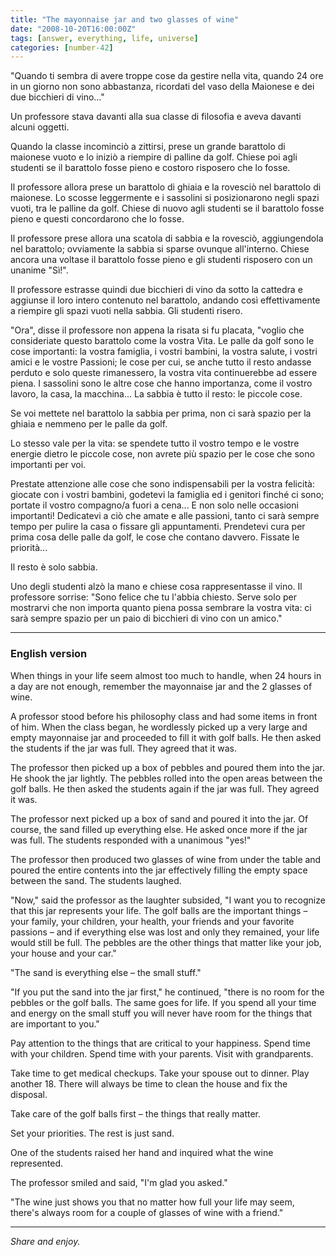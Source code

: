```yaml
---
title: "The mayonnaise jar and two glasses of wine"
date: "2008-10-20T16:00:00Z"
tags: [answer, everything, life, universe]
categories: [number-42]
---
```


"Quando ti sembra di avere troppe cose da gestire nella vita, quando 24 ore in
un giorno non sono abbastanza, ricordati del vaso della Maionese e dei due
bicchieri di vino..."

Un professore stava davanti alla sua classe di filosofia e aveva davanti alcuni
oggetti.

Quando la classe incominciò a zittirsi, prese un grande barattolo di maionese
vuoto e lo iniziò a riempire di palline da golf. Chiese poi agli studenti se il
barattolo fosse pieno e costoro risposero che lo fosse.

Il professore allora prese un barattolo di ghiaia e la rovesciò nel barattolo
di maionese. Lo scosse leggermente e i sassolini si posizionarono negli spazi
vuoti, tra le palline da golf. Chiese di nuovo agli studenti se il barattolo
fosse pieno e questi concordarono che lo fosse.

Il professore prese allora una scatola di sabbia e la rovesciò, aggiungendola
nel barattolo; ovviamente la sabbia si sparse ovunque all'interno. Chiese
ancora una voltase il barattolo fosse pieno e gli studenti risposero con un
unanime "Sì!".

Il professore estrasse quindi due bicchieri di vino da sotto la cattedra e
aggiunse il loro intero contenuto nel barattolo, andando così effettivamente a
riempire gli spazi vuoti nella sabbia. Gli studenti risero.

"Ora", disse il professore non appena la risata si fu placata, "voglio che
consideriate questo barattolo come la vostra Vita. Le palle da golf sono le
cose importanti: la vostra famiglia, i vostri bambini, la vostra salute, i
vostri amici e le vostre Passioni; le cose per cui, se anche tutto il resto
andasse perduto e solo queste rimanessero, la vostra vita continuerebbe ad
essere piena. I sassolini sono le altre cose che hanno importanza, come il
vostro lavoro, la casa, la macchina... La sabbia è tutto il resto: le piccole
cose.

Se voi mettete nel barattolo la sabbia per prima, non ci sarà spazio per la
ghiaia e nemmeno per le palle da golf.

Lo stesso vale per la vita: se spendete tutto il vostro tempo e le vostre
energie dietro le piccole cose, non avrete più spazio per le cose che sono
importanti per voi.

Prestate attenzione alle cose che sono indispensabili per la vostra felicità:
giocate con i vostri bambini, godetevi la famiglia ed i genitori finché ci
sono; portate il vostro compagno/a fuori a cena... E non solo nelle occasioni
importanti! Dedicatevi a ciò che amate e alle passioni, tanto ci sarà sempre
tempo per pulire la casa o fissare gli appuntamenti. Prendetevi cura per prima
cosa delle palle da golf, le cose che contano davvero. Fissate le priorità...

Il resto è solo sabbia.

Uno degli studenti alzò la mano e chiese cosa rappresentasse il vino. Il
professore sorrise: "Sono felice che tu l'abbia chiesto. Serve solo per
mostrarvi che non importa quanto piena possa sembrare la vostra vita: ci sarà
sempre spazio per un paio di bicchieri di vino con un amico."

---

### English version

When things in your life seem almost too much to handle, when 24 hours in a day
are not enough, remember the mayonnaise jar and the 2 glasses of wine.

A professor stood before his philosophy class and had some items in front of
him.  When the class began, he wordlessly picked up a very large and empty
mayonnaise jar and proceeded to fill it with golf balls.  He then asked the
students if the jar was full. They agreed that it was.

The professor then picked up a box of pebbles and poured them into the jar. He
shook the jar lightly. The pebbles rolled into the open areas between the golf
balls. He then asked the students again if the jar was full. They agreed it
was.

The professor next picked up a box of sand and poured it into the jar. Of
course, the sand filled up everything else. He asked once more if the jar was
full. The students responded with a unanimous "yes!"

The professor then produced two glasses of wine from under the table and poured
the entire contents into the jar effectively filling the empty space between
the sand. The students laughed.

"Now," said the professor as the laughter subsided, "I want you to recognize
that this jar represents your life. The golf balls are the important things –
your family, your children, your health, your friends and your favorite
passions – and if everything else was lost and only they remained, your life
would still be full. The pebbles are the other things that matter like your
job, your house and your car."

"The sand is everything else – the small stuff."

"If you put the sand into the jar first," he continued, "there is no room for
the pebbles or the golf balls. The same goes for life. If you spend all your
time and energy on the small stuff you will never have room for the things that
are important to you."

Pay attention to the things that are critical to your happiness.  Spend time
with your children.  Spend time with your parents.  Visit with grandparents.

Take time to get medical checkups.  Take your spouse out to dinner.  Play
another 18.  There will always be time to clean the house and fix the disposal.

Take care of the golf balls first – the things that really matter.

Set your priorities. The rest is just sand.

One of the students raised her hand and inquired what the wine represented.

The professor smiled and said, "I'm glad you asked."

"The wine just shows you that no matter how full your life may seem, there's
always room for a couple of glasses of wine with a friend."

---

*Share and enjoy.*
